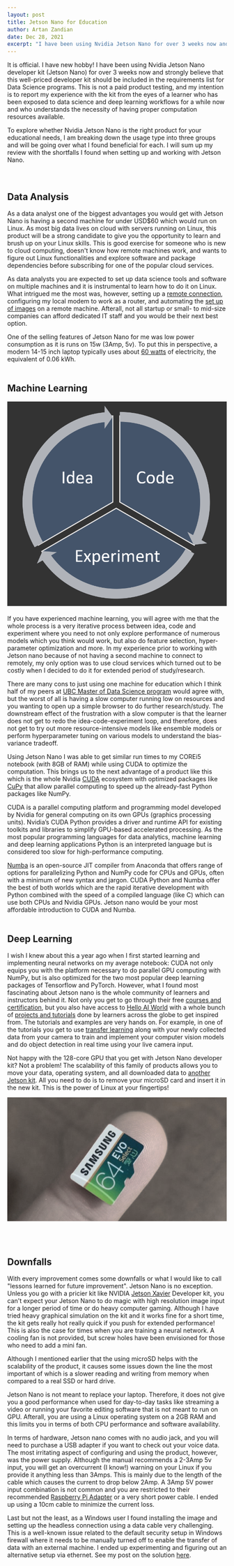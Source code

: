 ```yaml
---
layout: post
title: Jetson Nano for Education
author: Artan Zandian
date: Dec 28, 2021
excerpt: "I have been using Nvidia Jetson Nano for over 3 weeks now and strongly believe that this well-priced developer kit should be included in the requirements for Data Science programs. Let's take a look..."
---
```


It is official. I have new hobby! I have been using Nvidia Jetson Nano developer kit (Jetson Nano) for over 3 weeks now and strongly believe that this well-priced developer kit should be included in the requirements list for Data Science programs. This is not a paid product testing, and my intention is to report my experience with the kit from the eyes of a learner who has been exposed to data science and deep learning workflows for a while now and who understands the necessity of having proper computation resources available.  

To explore whether Nvidia Jetson Nano is the right product for your educational needs, I am breaking down the usage type into three groups and will be going over what I found beneficial for each. I will sum up my review with the shortfalls I found when setting up and working with Jetson Nano.  
<br><br>

## Data Analysis

As a data analyst one of the biggest advantages you would get with Jetson Nano is having a second machine for under USD$60 which would run on Linux. As most big data lives on cloud with servers running on Linux, this product will be a strong candidate to give you the opportunity to learn and brush up on your Linux skills. This is good exercise for someone who is new to cloud computing, doesn't know how remote machines work, and wants to figure out Linux functionalities and explore software and package dependencies before subscribing for one of the popular cloud services.  

As data analysts you are expected to set up data science tools and software on multiple machines and it is instrumental to learn how to do it on Linux. What intrigued me the most was, however, setting up a [remote connection](https://artanzand.github.io//Setup-Jetson-Nano/),  configuring my local modem to work as a router, and automating the [set up of images](https://artanzand.github.io//Setup-Jetson-Nano/) on a remote machine. Afterall, not all startup or small- to mid-size companies can afford dedicated IT staff and you would be their next best option.  

One of the selling features of Jetson Nano for me was low power consumption as it is runs on 15w (3Amp, 5v). To put this in perspective, a modern 14-15 inch laptop typically uses about [60 watts](https://energyusecalculator.com/electricity_laptop.htm) of electricity, the equivalent of 0.06 kWh.
<br><br>

## Machine Learning
<center><img src = "https://github.com/artanzand/artanzand.github.io/blob/master/_posts/img/idea_code_exp.PNG?raw=True"></center>
<br>
If you have experienced machine learning, you will agree with me that the whole process is a very iterative process between idea, code and experiment where you need to not only explore performance of numerous models which you think would work, but also do feature selection, hyper-parameter optimization and more. In my experience prior to working with Jetson nano because of not having a second machine to connect to remotely, my only option was to use cloud services which turned out to be costly when I decided to do it for extended period of study/research.   

There are many cons to just using one machine for education which I think half of my peers at [UBC Master of Data Science program](https://masterdatascience.ubc.ca/) would agree with, but the worst of all is having a slow computer running low on resources and you wanting to open up a simple browser to do further research/study. The downstream effect of the frustration with a slow computer is that the learner does not get to redo the idea-code-experiment loop, and therefore, does not get to try out more resource-intensive models like ensemble models or perform hyperparameter tuning on various models to understand the bias-variance tradeoff.  

Using Jetson Nano I was able to get similar run times to my COREi5 notebook (with 8GB of RAM) while using CUDA to optimize the computation. This brings us to the next advantage of a product like this which is the whole Nvidia [CUDA](https://en.wikipedia.org/wiki/CUDA) ecosystem with optimized packages like [CuPy](https://cupy.dev/) that allow parallel computing to speed up the already-fast Python packages like NumPy.  

CUDA is a parallel computing platform and programming model developed by Nvidia for general computing on its own GPUs (graphics processing units). Nvidia’s CUDA Python provides a driver and runtime API for existing toolkits and libraries to simplify GPU-based accelerated processing. As the most popular programming languages for data analytics, machine learning and deep learning applications Python is an interpreted language but is considered too slow for high-performance computing.

[Numba](https://github.com/numba/numba) is an open-source JIT compiler from Anaconda that offers range of options for parallelizing Python and NumPy code for CPUs and GPUs, often with a minimum of new syntax and jargon. CUDA Python and Numba offer the best of both worlds which are the rapid iterative development with Python combined with the speed of a compiled language (like C) which can use both CPUs and Nvidia GPUs. Jetson nano would be your most affordable introduction to CUDA and Numba.
<br><br>

## Deep Learning

I wish I knew about this a year ago when I first started learning and implementing neural networks on my average notebook: CUDA not only equips you with the platform necessary to do parallel GPU computing with NumPy, but is also optimized for the two most popular deep learning packages of Tensorflow and PyTorch. However, what I found most fascinating about Jetson nano is the whole community of learners and instructors behind it. Not only you get to go through their free [courses and certification](https://developer.nvidia.com/embedded/learn/jetson-ai-certification-programs#submit_project), but you also have access to [Hello AI World](https://github.com/dusty-nv/jetson-inference#video-walkthroughs) with a whole bunch of [projects and tutorials](https://developer.nvidia.com/embedded/community/jetson-projects) done by learners across the globe to get inspired from. The tutorials and examples are very hands on. For example, in one of the tutorials you get to use [transfer learning](https://en.wikipedia.org/wiki/Transfer_learning) along with your newly collected data from your camera to train and implement your computer vision models and do object detection in real time using your live camera input.

Not happy with the 128-core GPU that you get with Jetson Nano developer kit? Not a problem! The scalability of this family of products allows you to move your data, operating system, and all downloaded data to [another Jetson kit](https://www.nvidia.com/en-us/autonomous-machines/jetson-store/). All you need to do is to remove your microSD card and insert it in the new kit. This is the power of Linux at your fingertips! 
<center><img src = "https://github.com/artanzand/artanzand.github.io/blob/master/_posts/img/microSD.PNG?raw=True"></center>

<br><br>

## Downfalls
With every improvement comes some downfalls or what I would like to call "lessons learned for future improvement". Jetson Nano is no exception. Unless you go with a pricier kit like NVIDIA [Jetson Xavier](https://www.nvidia.com/en-us/autonomous-machines/jetson-store/) Developer kit, you can't expect your Jetson Nano to do magic with high resolution image input for a longer period of time or do heavy computer gaming. Although I have tried heavy graphical simulation on the kit and it works fine for a short time, the kit gets really hot really quick if you push for extended performance! This is also the case for times when you are training a neural network. A cooling fan is not provided, but screw holes have been envisioned for those who need to add a mini fan.  

Although I mentioned earlier that the using microSD helps with the scalability of the product, it causes some issues down the line the most important of which is a slower reading and writing from memory when compared to a real SSD or hard drive. 

Jetson Nano is not meant to replace your laptop. Therefore, it does not give you a good performance when used for day-to-day tasks like streaming a video or running your favorite editing software that is not meant to run on GPU. Afterall, you are using a Linux operating system on a 2GB RAM and this limits you in terms of both CPU performance and software availability.

In terms of hardware, Jetson nano comes with no audio jack, and you will need to purchase a USB adapter if you want to check out your voice data. The most irritating aspect of configuring and using the product, however, was the power supply. Although the manual recommends a 2-3Amp 5v input, you will get an overcurrent (I know!) warning on your Linux if you provide it anything less than 3Amps. This is mainly due to the length of the cable which causes the current to drop below 2Amp. A 3Amp 5V power input combination is not common and you are restricted to their recommended [Raspberry Pi Adapter](https://www.amazon.ca/Smraza-Compatible-Raspberry-Charger-Adapter/dp/B07VGGHR6N/ref=sr_1_5?crid=1DSY0A81V4CJV&keywords=raspberry+pi+charger&qid=1641270371&s=electronics&sprefix=raspberry+pi+charger%2Celectronics%2C122&sr=1-5) or a very short power cable. I ended up using a 10cm cable to minimize the current loss.  

Last but not the least, as a Windows user I found installing the image and setting up the headless connection using a data cable very challenging. This is a well-known issue related to the default security setup in Windows firewall where it needs to be manually turned off to enable the transfer of data with an external machine. I ended up experimenting and figuring out an alternative setup via ethernet. See my post on the solution [here](https://artanzand.github.io//Setup-Jetson-Nano/).
